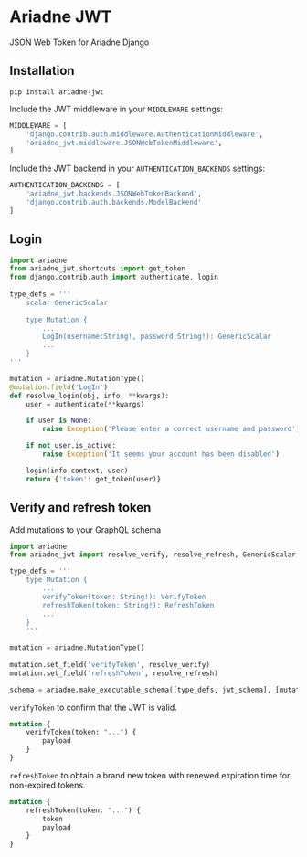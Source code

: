 # Ariadne JWT

JSON Web Token for Ariadne Django


## Installation
~~~shell script
pip install ariadne-jwt
~~~

Include the JWT middleware in your `MIDDLEWARE` settings:

~~~python
MIDDLEWARE = [
    'django.contrib.auth.middleware.AuthenticationMiddleware',
    'ariadne_jwt.middleware.JSONWebTokenMiddleware',
]
~~~

Include the JWT backend in your `AUTHENTICATION_BACKENDS` settings:

~~~python
AUTHENTICATION_BACKENDS = [
    'ariadne_jwt.backends.JSONWebTokenBackend',
    'django.contrib.auth.backends.ModelBackend'
]
~~~

## Login
~~~python
import ariadne
from ariadne_jwt.shortcuts import get_token
from django.contrib.auth import authenticate, login
    
type_defs = '''
    scalar GenericScalar
    
    type Mutation {
        ...
        LogIn(username:String!, password:String!): GenericScalar
        ...
    }
'''

mutation = ariadne.MutationType()
@mutation.field('LogIn')
def resolve_login(obj, info, **kwargs):
    user = authenticate(**kwargs)

    if user is None:
        raise Exception('Please enter a correct username and password')

    if not user.is_active:
        raise Exception('It seems your account has been disabled')

    login(info.context, user)
    return {'token': get_token(user)}
~~~

Verify and refresh token
----------

Add mutations to your GraphQL schema

~~~python
import ariadne
from ariadne_jwt import resolve_verify, resolve_refresh, GenericScalar, jwt_schema

type_defs = '''
    type Mutation {
        ...
        verifyToken(token: String!): VerifyToken
        refreshToken(token: String!): RefreshToken
        ...
    }
    '''
    
mutation = ariadne.MutationType()
    
mutation.set_field('verifyToken', resolve_verify)
mutation.set_field('refreshToken', resolve_refresh)

schema = ariadne.make_executable_schema([type_defs, jwt_schema], [mutation, GenericScalar])
~~~

``verifyToken`` to confirm that the JWT is valid.

~~~graphql
mutation {
    verifyToken(token: "...") {
        payload
    }
}
~~~

``refreshToken`` to obtain a brand new token with renewed expiration time for non-expired tokens.

~~~graphql
mutation {
    refreshToken(token: "...") {
        token
        payload
    }
}
~~~